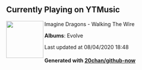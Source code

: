 ## Currently Playing on YTMusic

[<img align="left" width="100" src="https://lh3.googleusercontent.com/weYQWfEwWNPOuAm34geXN1LkSYPlsJay78NnQgHC3PKsyZcdvBHIsMtqoFh3rioA4XgMdHMQd3h6vH6mbA">](https://music.youtube.com/channel/UC0aXrjVxG5pZr99v77wZdPQ)

Imagine Dragons - Walking The Wire

**Albums**: Evolve

Last updated at 08/04/2020 18:48

#### Generated with [20chan/github-now](https://github.com/20chan/github-now)


<!--
**20chan/20chan** is a ✨ _special_ ✨ repository because its `README.md` (this file) appears on your GitHub profile.

Here are some ideas to get you started:

- 🔭 I’m currently working on ...
- 🌱 I’m currently learning ...
- 👯 I’m looking to collaborate on ...
- 🤔 I’m looking for help with ...
- 💬 Ask me about ...
- 📫 How to reach me: ...
- 😄 Pronouns: ...
- ⚡ Fun fact: ...
-->

